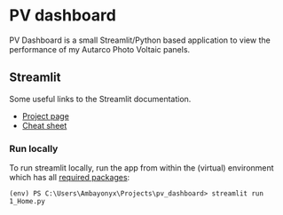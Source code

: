 # PV dashboard

PV Dashboard is a small Streamlit/Python based application to view the performance of my Autarco Photo Voltaic panels.

## Streamlit
Some useful links to the Streamlit documentation.
* [Project page](https://streamlit.io/)
* [Cheat sheet](https://docs.streamlit.io/library/cheatsheet)

### Run locally

To run streamlit locally, run the app from within the (virtual) environment which has all 
[required packages](requirements.txt):

    (env) PS C:\Users\Ambayonyx\Projects\pv_dashboard> streamlit run 1_Home.py